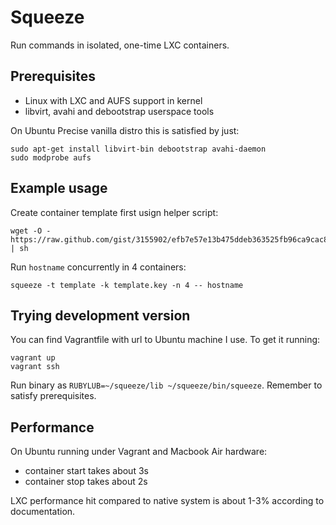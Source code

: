 Squeeze
=======

Run commands in isolated, one-time LXC containers.


Prerequisites
-------------

- Linux with LXC and AUFS support in kernel
- libvirt, avahi and debootstrap userspace tools


On Ubuntu Precise vanilla distro this is satisfied by just:

    sudo apt-get install libvirt-bin debootstrap avahi-daemon
    sudo modprobe aufs


Example usage
-------------

Create container template first usign helper script:

    wget -O - https://raw.github.com/gist/3155902/efb7e57e13b475ddeb363525fb96ca9cac81a277/bootstrap.sh | sh

Run `hostname` concurrently in 4 containers:

    squeeze -t template -k template.key -n 4 -- hostname


Trying development version
--------------------------

You can find Vagrantfile with url to Ubuntu machine I use. To get it running:

    vagrant up
    vagrant ssh

Run binary as `RUBYLUB=~/squeeze/lib ~/squeeze/bin/squeeze`. Remember to satisfy prerequisites.


Performance
-----------

On Ubuntu running under Vagrant and Macbook Air hardware:

- container start takes about 3s
- container stop takes about 2s

LXC performance hit compared to native system is about 1-3% according to documentation.

